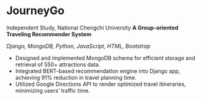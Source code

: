 
# JourneyGo
Independent Study, National Chengchi University
**A Group-oriented Traveling Recommender System** 

*Django, MongoDB, Python, JavaScript, HTML, Bootstrap*

- Designed and implemented MongoDB schema for efficient storage and retrieval of 550+ attractions data.
- Integrated BERT-based recommendation engine into Django app, achieving 91% reduction in travel planning time.
- Utilized Google Directions API to render optimized travel itineraries, minimizing users’ traffic time.
